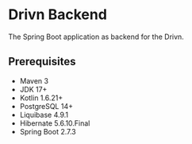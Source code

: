 # Drivn Backend

The Spring Boot application as backend for the Drivn.

## Prerequisites

* Maven 3
* JDK 17+
* Kotlin 1.6.21+
* PostgreSQL 14+
* Liquibase 4.9.1
* Hibernate 5.6.10.Final
* Spring Boot 2.7.3

